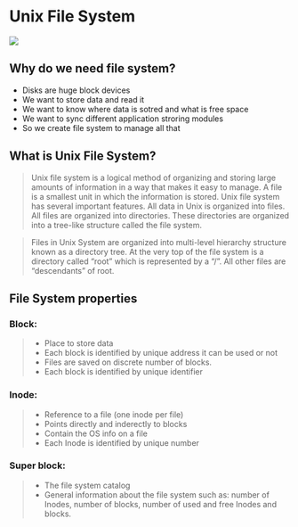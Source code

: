 # Unix File System

![](https://res.cloudinary.com/practicaldev/image/fetch/s--vRFdzzBj--/c_limit%2Cf_auto%2Cfl_progressive%2Cq_auto%2Cw_880/https://dev-to-uploads.s3.amazonaws.com/i/n48jiizbjrcv9xaksp48.png)

## Why do we need file system?
* Disks are huge block devices
* We want to store data and read it
* We want to know where data is sotred and what is free space
* We want to sync different application stroring modules
* So we create file system to manage all that

## What is Unix File System?
>Unix file system is a logical method of organizing and storing large amounts of information in a way that makes it easy to manage. A file is a smallest unit in which the information is stored. Unix file system has several important features. All data in Unix is organized into files. All files are organized into directories. These directories are organized into a tree-like structure called the file system.

>Files in Unix System are organized into multi-level hierarchy structure known as a directory tree. At the very top of the file system is a directory called “root” which is represented by a “/”. All other files are “descendants” of root.

## File System properties
### Block:
>* Place to store data
>* Each block is identified by unique address it can be used or not
>* Files are saved on discrete number of blocks.
>* Each block is identified by unique identifier

### Inode:
>* Reference to a file (one inode per file)
>* Points directly and inderectly to blocks
>* Contain the OS info on a file
>* Each Inode is identified by unique number

### Super block:
>* The file system catalog
>* General information about the file system such as: number of Inodes, number of blocks, number of used and free Inodes and blocks.

